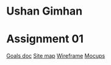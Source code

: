 # Ushan Gimhan
# Assignment 01
[Goals doc](https://docs.google.com/document/d/1evvmLnR81ouOj1rHScHZ2hhv6qbp_0--/edit?usp=sharing&ouid=103809854546080274212&rtpof=true&sd=true)
[Site map](https://www.gloomaps.com/a7jakoWepQ)
[Wireframe](https://drive.google.com/file/d/1aRZLqz6xiERFaQCH4glfG6lDctSqlFCU/view?usp=sharing)
[Mocups](https://www.figitgma.com/design/1LpcLzEz53cZHJD3GELcSY/Untitled?node-id=22-148&t=B3cBSMcFsY2zSoM9-1)
